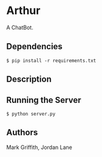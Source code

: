 # Arthur
A ChatBot. 

## Dependencies
    $ pip install -r requirements.txt

## Description

## Running the Server
    $ python server.py

## Authors
Mark Griffith,
Jordan Lane
